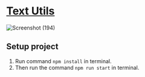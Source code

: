 # [Text Utils](https://kunj1311.github.io/TextUtils/)

![Screenshot (194)](https://github.com/KUNJ1311/TextUtils/assets/74526794/956a4913-cf20-4bb2-b389-4b2706493a15)

## Setup project 

1. Run command `npm install` in terminal.
2. Then run the command `npm run start` in terminal.
